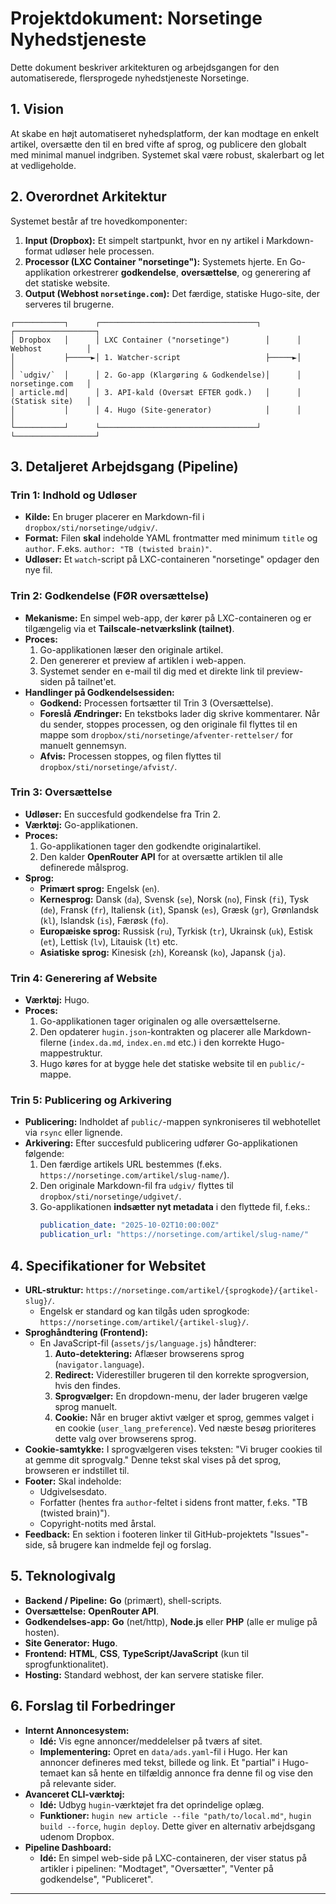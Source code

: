 # Projektdokument: Norsetinge Nyhedstjeneste

Dette dokument beskriver arkitekturen og arbejdsgangen for den automatiserede, flersprogede nyhedstjeneste Norsetinge.

## 1. Vision

At skabe en højt automatiseret nyhedsplatform, der kan modtage en enkelt artikel, oversætte den til en bred vifte af sprog, og publicere den globalt med minimal manuel indgriben. Systemet skal være robust, skalerbart og let at vedligeholde.

## 2. Overordnet Arkitektur

Systemet består af tre hovedkomponenter:

1.  **Input (Dropbox):** Et simpelt startpunkt, hvor en ny artikel i Markdown-format udløser hele processen.
2.  **Processor (LXC Container "norsetinge"):** Systemets hjerte. En Go-applikation orkestrerer **godkendelse**, **oversættelse**, og generering af det statiske website.
3.  **Output (Webhost `norsetinge.com`):** Det færdige, statiske Hugo-site, der serveres til brugerne.

```
┌───────────┐      ┌───────────────────────────────────┐      ┌──────────────────┐
│ Dropbox   │      │ LXC Container ("norsetinge")        │      │ Webhost          │
│           ├─────►│ 1. Watcher-script                   ├─────►│                  │
│ `udgiv/`  │      │ 2. Go-app (Klargøring & Godkendelse)│      │ norsetinge.com   │
│ article.md│      │ 3. API-kald (Oversæt EFTER godk.)   │      │ (Statisk site)   │
│           │      │ 4. Hugo (Site-generator)            │      │                  │
└───────────┘      └───────────────────────────────────┘      └──────────────────┘
```

## 3. Detaljeret Arbejdsgang (Pipeline)

### Trin 1: Indhold og Udløser

*   **Kilde:** En bruger placerer en Markdown-fil i `dropbox/sti/norsetinge/udgiv/`.
*   **Format:** Filen **skal** indeholde YAML frontmatter med minimum `title` og `author`. F.eks. `author: "TB (twisted brain)"`.
*   **Udløser:** Et `watch`-script på LXC-containeren "norsetinge" opdager den nye fil.

### Trin 2: Godkendelse (FØR oversættelse)

*   **Mekanisme:** En simpel web-app, der kører på LXC-containeren og er tilgængelig via et **Tailscale-netværkslink (tailnet)**.
*   **Proces:**
    1.  Go-applikationen læser den originale artikel.
    2.  Den genererer et preview af artiklen i web-appen.
    3.  Systemet sender en e-mail til dig med et direkte link til preview-siden på tailnet'et.
*   **Handlinger på Godkendelsessiden:**
    *   **Godkend:** Processen fortsætter til Trin 3 (Oversættelse).
    *   **Foreslå Ændringer:** En tekstboks lader dig skrive kommentarer. Når du sender, stoppes processen, og den originale fil flyttes til en mappe som `dropbox/sti/norsetinge/afventer-rettelser/` for manuelt gennemsyn.
    *   **Afvis:** Processen stoppes, og filen flyttes til `dropbox/sti/norsetinge/afvist/`.

### Trin 3: Oversættelse

*   **Udløser:** En succesfuld godkendelse fra Trin 2.
*   **Værktøj:** Go-applikationen.
*   **Proces:**
    1.  Go-applikationen tager den godkendte originalartikel.
    2.  Den kalder **OpenRouter API** for at oversætte artiklen til alle definerede målsprog.
*   **Sprog:**
    *   **Primært sprog:** Engelsk (`en`).
    *   **Kernesprog:** Dansk (`da`), Svensk (`se`), Norsk (`no`), Finsk (`fi`), Tysk (`de`), Fransk (`fr`), Italiensk (`it`), Spansk (`es`), Græsk (`gr`), Grønlandsk (`kl`), Islandsk (`is`), Færøsk (`fo`).
    *   **Europæiske sprog:** Russisk (`ru`), Tyrkisk (`tr`), Ukrainsk (`uk`), Estisk (`et`), Lettisk (`lv`), Litauisk (`lt`) etc.
    *   **Asiatiske sprog:** Kinesisk (`zh`), Koreansk (`ko`), Japansk (`ja`).

### Trin 4: Generering af Website

*   **Værktøj:** Hugo.
*   **Proces:**
    1.  Go-applikationen tager originalen og alle oversættelserne.
    2.  Den opdaterer `hugin.json`-kontrakten og placerer alle Markdown-filerne (`index.da.md`, `index.en.md` etc.) i den korrekte Hugo-mappestruktur.
    3.  Hugo køres for at bygge hele det statiske website til en `public/`-mappe.

### Trin 5: Publicering og Arkivering

*   **Publicering:** Indholdet af `public/`-mappen synkroniseres til webhotellet via `rsync` eller lignende.
*   **Arkivering:** Efter succesfuld publicering udfører Go-applikationen følgende:
    1.  Den færdige artikels URL bestemmes (f.eks. `https://norsetinge.com/artikel/slug-name/`).
    2.  Den originale Markdown-fil fra `udgiv/` flyttes til `dropbox/sti/norsetinge/udgivet/`.
    3.  Go-applikationen **indsætter nyt metadata** i den flyttede fil, f.eks.:
        ```yaml
        publication_date: "2025-10-02T10:00:00Z"
        publication_url: "https://norsetinge.com/artikel/slug-name/"
        ```

## 4. Specifikationer for Websitet

*   **URL-struktur:** `https://norsetinge.com/artikel/{sprogkode}/{artikel-slug}/`.
    *   Engelsk er standard og kan tilgås uden sprogkode: `https://norsetinge.com/artikel/{artikel-slug}/`.
*   **Sproghåndtering (Frontend):**
    *   En JavaScript-fil (`assets/js/language.js`) håndterer:
        1.  **Auto-detektering:** Aflæser browserens sprog (`navigator.language`).
        2.  **Redirect:** Viderestiller brugeren til den korrekte sprogversion, hvis den findes.
        3.  **Sprogvælger:** En dropdown-menu, der lader brugeren vælge sprog manuelt.
        4.  **Cookie:** Når en bruger aktivt vælger et sprog, gemmes valget i en cookie (`user_lang_preference`). Ved næste besøg prioriteres dette valg over browserens sprog.
*   **Cookie-samtykke:** I sprogvælgeren vises teksten: "Vi bruger cookies til at gemme dit sprogvalg." Denne tekst skal vises på det sprog, browseren er indstillet til.
*   **Footer:** Skal indeholde:
    *   Udgivelsesdato.
    *   Forfatter (hentes fra `author`-feltet i sidens front matter, f.eks. "TB (twisted brain)").
    *   Copyright-notits med årstal.
*   **Feedback:** En sektion i footeren linker til GitHub-projektets "Issues"-side, så brugere kan indmelde fejl og forslag.

## 5. Teknologivalg

*   **Backend / Pipeline:** **Go** (primært), shell-scripts.
*   **Oversættelse:** **OpenRouter API**.
*   **Godkendelses-app:** **Go** (net/http), **Node.js** eller **PHP** (alle er mulige på hosten).
*   **Site Generator:** **Hugo**.
*   **Frontend:** **HTML**, **CSS**, **TypeScript/JavaScript** (kun til sprogfunktionalitet).
*   **Hosting:** Standard webhost, der kan servere statiske filer.

## 6. Forslag til Forbedringer

*   **Internt Annoncesystem:**
    *   **Idé:** Vis egne annoncer/meddelelser på tværs af sitet.
    *   **Implementering:** Opret en `data/ads.yaml`-fil i Hugo. Her kan annoncer defineres med tekst, billede og link. Et "partial" i Hugo-temaet kan så hente en tilfældig annonce fra denne fil og vise den på relevante sider.
*   **Avanceret CLI-værktøj:**
    *   **Idé:** Udbyg `hugin`-værktøjet fra det oprindelige oplæg.
    *   **Funktioner:** `hugin new article --file "path/to/local.md"`, `hugin build --force`, `hugin deploy`. Dette giver en alternativ arbejdsgang udenom Dropbox.
*   **Pipeline Dashboard:**
    *   **Idé:** En simpel web-side på LXC-containeren, der viser status på artikler i pipelinen: "Modtaget", "Oversætter", "Venter på godkendelse", "Publiceret".

---
